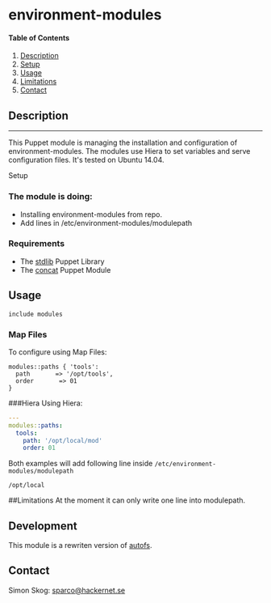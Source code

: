 # environment-modules

#### Table of Contents

1. [Description](#description)
2. [Setup](#setup)
3. [Usage](#usage)
4. [Limitations](#limitations)
5. [Contact](#contact)

## Description
-----------
This Puppet module is managing the installation and configuration of environment-modules. 
The modules use Hiera to set variables and serve configuration files. It's tested on Ubuntu 14.04. 



Setup

### The module is doing:

* Installing environment-modules from repo.
* Add lines in /etc/environment-modules/modulepath

### Requirements

* The [stdlib](https://forge.puppetlabs.com/puppetlabs/stdlib) Puppet Library
* The [concat](https://github.com/puppetlabs/puppetlabs-concat) Puppet Module

## Usage

```puppet
include modules
```

### Map Files

To configure using Map Files:
```puppet
modules::paths { 'tools':
  path       => '/opt/tools',
  order       => 01
}
```

###Hiera
Using Hiera:
```yaml
---
modules::paths:
  tools:
    path: '/opt/local/mod'
    order: 01
```

Both examples will add following line inside `/etc/environment-modules/modulepath`
```
/opt/local
```

##Limitations
At the moment it can only write one line into modulepath. 

## Development

This module is a rewriten version of [autofs](https://github.com/dhollinger/autofs-puppet).

## Contact
Simon Skog: [sparco@hackernet.se](mailto:sparco@hackernet.se)

